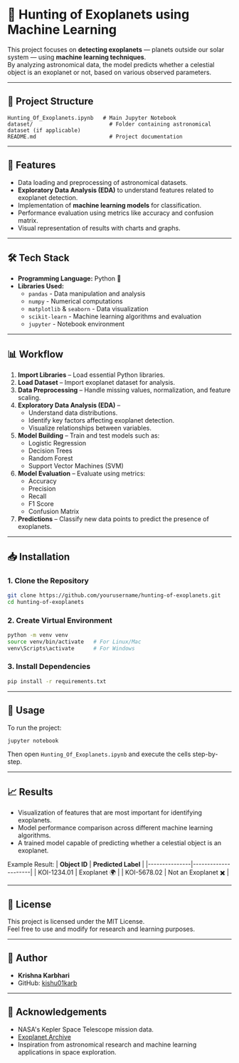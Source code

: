# 🔭 Hunting of Exoplanets using Machine Learning

This project focuses on **detecting exoplanets** — planets outside our solar system — using **machine learning techniques**.  
By analyzing astronomical data, the model predicts whether a celestial object is an exoplanet or not, based on various observed parameters.

---

## 📂 Project Structure
```
Hunting_Of_Exoplanets.ipynb   # Main Jupyter Notebook
dataset/                        # Folder containing astronomical dataset (if applicable)
README.md                       # Project documentation
```

---

## 🚀 Features
- Data loading and preprocessing of astronomical datasets.
- **Exploratory Data Analysis (EDA)** to understand features related to exoplanet detection.
- Implementation of **machine learning models** for classification.
- Performance evaluation using metrics like accuracy and confusion matrix.
- Visual representation of results with charts and graphs.

---

## 🛠 Tech Stack
- **Programming Language:** Python 🐍
- **Libraries Used:**
  - `pandas` - Data manipulation and analysis
  - `numpy` - Numerical computations
  - `matplotlib` & `seaborn` - Data visualization
  - `scikit-learn` - Machine learning algorithms and evaluation
  - `jupyter` - Notebook environment

---

## 📊 Workflow
1. **Import Libraries** – Load essential Python libraries.
2. **Load Dataset** – Import exoplanet dataset for analysis.
3. **Data Preprocessing** – Handle missing values, normalization, and feature scaling.
4. **Exploratory Data Analysis (EDA)** –  
   - Understand data distributions.
   - Identify key factors affecting exoplanet detection.
   - Visualize relationships between variables.
5. **Model Building** – Train and test models such as:
   - Logistic Regression
   - Decision Trees
   - Random Forest
   - Support Vector Machines (SVM)
6. **Model Evaluation** – Evaluate using metrics:
   - Accuracy
   - Precision
   - Recall
   - F1 Score
   - Confusion Matrix
7. **Predictions** – Classify new data points to predict the presence of exoplanets.

---

## 📥 Installation
### **1. Clone the Repository**
```bash
git clone https://github.com/yourusername/hunting-of-exoplanets.git
cd hunting-of-exoplanets
```

### **2. Create Virtual Environment**
```bash
python -m venv venv
source venv/bin/activate   # For Linux/Mac
venv\Scripts\activate      # For Windows
```

### **3. Install Dependencies**
```bash
pip install -r requirements.txt
```

---

## 🧪 Usage
To run the project:
```bash
jupyter notebook
```
Then open `Hunting_Of_Exoplanets.ipynb` and execute the cells step-by-step.

---

## 📈 Results
- Visualization of features that are most important for identifying exoplanets.
- Model performance comparison across different machine learning algorithms.
- A trained model capable of predicting whether a celestial object is an exoplanet.

Example Result:
| **Object ID** | **Predicted Label** |
|---------------|---------------------|
| KOI-1234.01   | Exoplanet 🌍 |
| KOI-5678.02   | Not an Exoplanet ✖️ |

---

## 📜 License
This project is licensed under the MIT License.  
Feel free to use and modify for research and learning purposes.

---

## 👤 Author
- **Krishna Karbhari**
- GitHub: [kishu01karb](https://github.com/kishu01karb)

---

## 🌌 Acknowledgements
- NASA's Kepler Space Telescope mission data.
- [Exoplanet Archive](https://exoplanetarchive.ipac.caltech.edu/)
- Inspiration from astronomical research and machine learning applications in space exploration.
